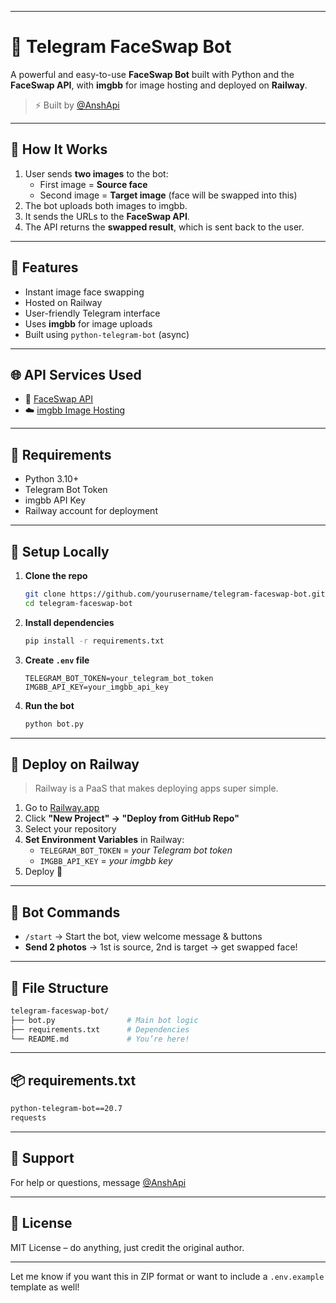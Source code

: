 

---

# 🤖 Telegram FaceSwap Bot

A powerful and easy-to-use **FaceSwap Bot** built with Python and the **FaceSwap API**, with **imgbb** for image hosting and deployed on **Railway**.

> ⚡ Built by [@AnshApi](https://t.me/AnshApi)

---

## 📸 How It Works

1. User sends **two images** to the bot:
   - First image = **Source face**
   - Second image = **Target image** (face will be swapped into this)
2. The bot uploads both images to imgbb.
3. It sends the URLs to the **FaceSwap API**.
4. The API returns the **swapped result**, which is sent back to the user.

---

## 🚀 Features

- Instant image face swapping
- Hosted on Railway
- User-friendly Telegram interface
- Uses **imgbb** for image uploads
- Built using `python-telegram-bot` (async)

---

## 🌐 API Services Used

- 🔁 [FaceSwap API](https://faceswap.ytansh038.workers.dev/)
- ☁️ [imgbb Image Hosting](https://api.imgbb.com/)

---

## 🧰 Requirements

- Python 3.10+
- Telegram Bot Token
- imgbb API Key
- Railway account for deployment

---

## 🔧 Setup Locally

1. **Clone the repo**
   ```bash
   git clone https://github.com/yourusername/telegram-faceswap-bot.git
   cd telegram-faceswap-bot
   ```

2. **Install dependencies**
   ```bash
   pip install -r requirements.txt
   ```

3. **Create `.env` file**
   ```env
   TELEGRAM_BOT_TOKEN=your_telegram_bot_token
   IMGBB_API_KEY=your_imgbb_api_key
   ```

4. **Run the bot**
   ```bash
   python bot.py
   ```

---

## 🚀 Deploy on Railway

> Railway is a PaaS that makes deploying apps super simple.

1. Go to [Railway.app](https://railway.app/)
2. Click **"New Project" → "Deploy from GitHub Repo"**
3. Select your repository
4. **Set Environment Variables** in Railway:
   - `TELEGRAM_BOT_TOKEN` = *your Telegram bot token*
   - `IMGBB_API_KEY` = *your imgbb key*
5. Deploy 🚀

---

## 🧠 Bot Commands

- `/start` → Start the bot, view welcome message & buttons
- **Send 2 photos** → 1st is source, 2nd is target → get swapped face!

---

## 📂 File Structure

```bash
telegram-faceswap-bot/
├── bot.py                # Main bot logic
├── requirements.txt      # Dependencies
└── README.md             # You’re here!
```

---

## 📦 requirements.txt

```txt
python-telegram-bot==20.7
requests
```

---

## 🙋 Support

For help or questions, message [@AnshApi](https://t.me/AnshApi)

---

## 📄 License

MIT License – do anything, just credit the original author.

---

Let me know if you want this in ZIP format or want to include a `.env.example` template as well!
